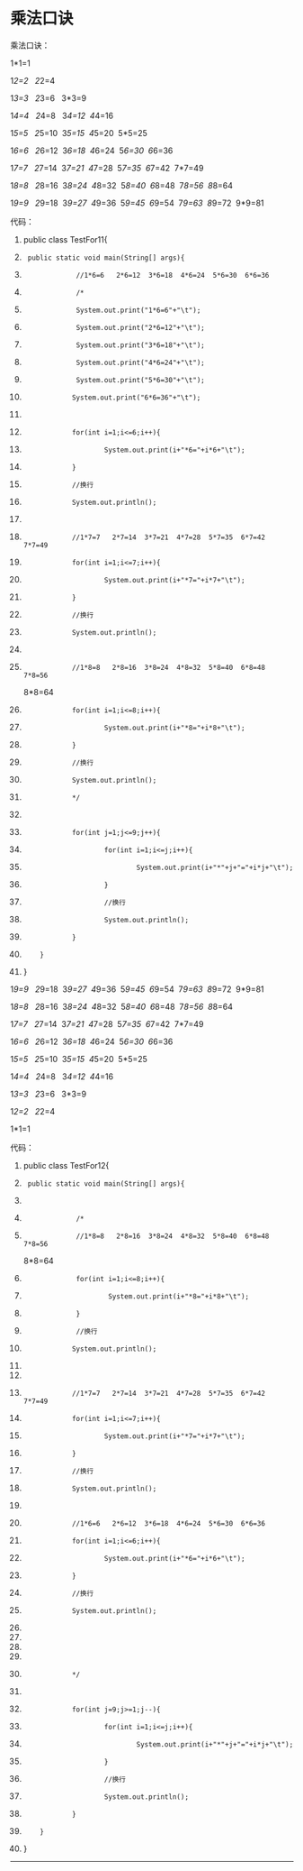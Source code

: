 ﻿
# 乘法口诀

乘法口诀： 

1*1=1 

1*2=2   2*2=4 

1*3=3   2*3=6   3*3=9 

1*4=4   2*4=8   3*4=12  4*4=16 

1*5=5   2*5=10  3*5=15  4*5=20  5*5=25 

1*6=6   2*6=12  3*6=18  4*6=24  5*6=30  6*6=36 

1*7=7   2*7=14  3*7=21  4*7=28  5*7=35  6*7=42  7*7=49 

1*8=8   2*8=16  3*8=24  4*8=32  5*8=40  6*8=48  7*8=56  8*8=64 

1*9=9   2*9=18  3*9=27  4*9=36  5*9=45  6*9=54  7*9=63  8*9=72  9*9=81 




代码： 




1.  public class TestFor11{
2.      public static void main(String[] args){
3.                  //1*6=6   2*6=12  3*6=18  4*6=24  5*6=30  6*6=36
4.                  /*
5.                  System.out.print("1*6=6"+"\t");
6.                  System.out.print("2*6=12"+"\t");
7.                  System.out.print("3*6=18"+"\t");
8.                  System.out.print("4*6=24"+"\t");
9.                  System.out.print("5*6=30"+"\t");
10.                 System.out.print("6*6=36"+"\t");
11.                 
12.                 for(int i=1;i<=6;i++){
13.                         System.out.print(i+"*6="+i*6+"\t");
14.                 }
15.                 //换行
16.                 System.out.println();
17.                 
18.                 //1*7=7   2*7=14  3*7=21  4*7=28  5*7=35  6*7=42  7*7=49
19.                 for(int i=1;i<=7;i++){
20.                         System.out.print(i+"*7="+i*7+"\t");
21.                 }
22.                 //换行
23.                 System.out.println();
24.                 
25.                 //1*8=8   2*8=16  3*8=24  4*8=32  5*8=40  6*8=48  7*8=56 
    8*8=64
26.                 for(int i=1;i<=8;i++){
27.                         System.out.print(i+"*8="+i*8+"\t");
28.                 }
29.                 //换行
30.                 System.out.println();
31.                 */
32.                 
33.                 for(int j=1;j<=9;j++){
34.                         for(int i=1;i<=j;i++){
35.                                 System.out.print(i+"*"+j+"="+i*j+"\t");
36.                         }
37.                         //换行
38.                         System.out.println();
39.                 }
40.         }
41. } 










1*9=9   2*9=18  3*9=27  4*9=36  5*9=45  6*9=54  7*9=63  8*9=72  9*9=81 

1*8=8   2*8=16  3*8=24  4*8=32  5*8=40  6*8=48  7*8=56  8*8=64 

1*7=7   2*7=14  3*7=21  4*7=28  5*7=35  6*7=42  7*7=49 

1*6=6   2*6=12  3*6=18  4*6=24  5*6=30  6*6=36 

1*5=5   2*5=10  3*5=15  4*5=20  5*5=25 

1*4=4   2*4=8   3*4=12  4*4=16 

1*3=3   2*3=6   3*3=9 

1*2=2   2*2=4 

1*1=1 




代码： 




1.  public class TestFor12{
2.      public static void main(String[] args){
3.                  
4.                  /*
5.                  //1*8=8   2*8=16  3*8=24  4*8=32  5*8=40  6*8=48  7*8=56 
    8*8=64
6.                  for(int i=1;i<=8;i++){
7.                          System.out.print(i+"*8="+i*8+"\t");
8.                  }
9.                  //换行
10.                 System.out.println();
11.                 
12.                 
13.                 //1*7=7   2*7=14  3*7=21  4*7=28  5*7=35  6*7=42  7*7=49
14.                 for(int i=1;i<=7;i++){
15.                         System.out.print(i+"*7="+i*7+"\t");
16.                 }
17.                 //换行
18.                 System.out.println();
19.                  
20.                 //1*6=6   2*6=12  3*6=18  4*6=24  5*6=30  6*6=36
21.                 for(int i=1;i<=6;i++){
22.                         System.out.print(i+"*6="+i*6+"\t");
23.                 }
24.                 //换行
25.                 System.out.println();
26.                 
27.                 
28.                 
29.                 
30.                 */
31.                 
32.                 for(int j=9;j>=1;j--){
33.                         for(int i=1;i<=j;i++){
34.                                 System.out.print(i+"*"+j+"="+i*j+"\t");
35.                         }
36.                         //换行
37.                         System.out.println();
38.                 }
39.         }
40. } 









------------------------------------------------------------

